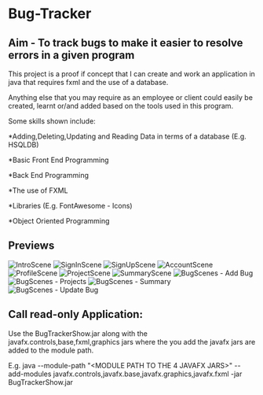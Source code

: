 # Bug-Tracker
Aim - To track bugs to make it easier to resolve errors in a given program
------------

This project is a proof if concept that I can create and work an application in java that requires fxml and the use of a database.

Anything else that you may require as an employee or client could easily be created, learnt or/and added based on the tools used in this program.

Some skills shown include:

*Adding,Deleting,Updating and Reading Data in terms of a database (E.g. HSQLDB)

*Basic Front End Programming

*Back End Programming

*The use of FXML 

*Libraries (E.g. FontAwesome - Icons)

*Object Oriented Programming


Previews
---------

![IntroScene](https://user-images.githubusercontent.com/66020481/193452696-6d2fda9e-e720-469b-9351-22699f26e623.PNG)
![SignInScene](https://user-images.githubusercontent.com/66020481/193452709-56645467-5010-4a66-a7e8-618959fd015a.PNG)
![SignUpScene](https://user-images.githubusercontent.com/66020481/193452710-e3f3ad49-f6fb-4277-bc6d-ccc4e9fae7b3.PNG)
![AccountScene](https://user-images.githubusercontent.com/66020481/193452700-dfa1f60c-1d4a-473b-b953-1ed7e8e6642b.PNG)
![ProfileScene](https://user-images.githubusercontent.com/66020481/193452707-fa136c62-6eeb-4020-8474-6a4ccd4d0e72.PNG)
![ProjectScene](https://user-images.githubusercontent.com/66020481/193452708-11c424b6-1c5c-4611-9b1e-a2151832bd96.PNG)
![SummaryScene](https://user-images.githubusercontent.com/66020481/193452711-11c6436d-71a3-4592-84d7-002a205ed0a5.PNG)
![BugScenes - Add Bug](https://user-images.githubusercontent.com/66020481/193452701-41eb4bbb-0d2e-47b3-ba63-b64d740e8ac7.PNG)
![BugScenes - Projects](https://user-images.githubusercontent.com/66020481/193452703-29b69f56-6e21-4a5a-af57-c579e291a875.PNG)
![BugScenes - Summary](https://user-images.githubusercontent.com/66020481/193452705-0bff5e1c-6fc0-47d0-a2f3-4301116b1392.PNG)
![BugScenes - Update Bug](https://user-images.githubusercontent.com/66020481/193452706-2caae92c-55de-4bdc-a0e0-87c57a9e475b.PNG)

Call read-only Application:
---------------------------


Use the BugTrackerShow.jar along with the javafx.controls,base,fxml,graphics jars where the you add the javafx jars are added to the module path.


E.g. java --module-path "<MODULE PATH TO THE 4 JAVAFX JARS>" --add-modules javafx.controls,javafx.base,javafx.graphics,javafx.fxml -jar BugTrackerShow.jar
